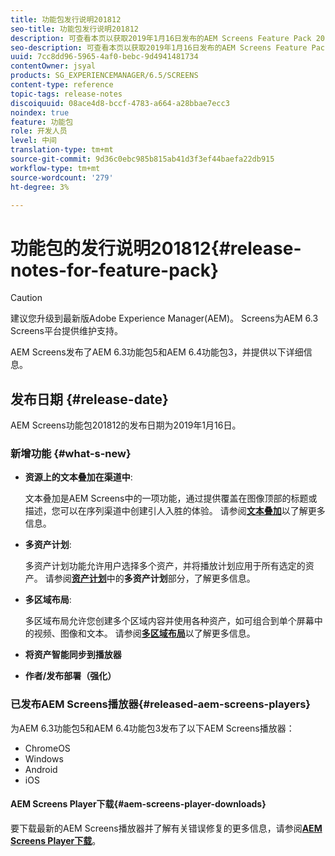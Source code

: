 ```yaml
---
title: 功能包发行说明201812
seo-title: 功能包发行说明201812
description: 可查看本页以获取2019年1月16日发布的AEM Screens Feature Pack 201812的相关信息。
seo-description: 可查看本页以获取2019年1月16日发布的AEM Screens Feature Pack 201812的相关信息。
uuid: 7cc8dd96-5965-4af0-bebc-9d4941481734
contentOwner: jsyal
products: SG_EXPERIENCEMANAGER/6.5/SCREENS
content-type: reference
topic-tags: release-notes
discoiquuid: 08ace4d8-bccf-4783-a664-a28bbae7ecc3
noindex: true
feature: 功能包
role: 开发人员
level: 中间
translation-type: tm+mt
source-git-commit: 9d36c0ebc985b815ab41d3f3ef44baefa22db915
workflow-type: tm+mt
source-wordcount: '279'
ht-degree: 3%

---
```



# 功能包的发行说明201812{#release-notes-for-feature-pack}

>[!CAUTION]
>
>建议您升级到最新版Adobe Experience Manager(AEM)。 Screens为AEM 6.3 Screens平台提供维护支持。

AEM Screens发布了AEM 6.3功能包5和AEM 6.4功能包3，并提供以下详细信息。

## 发布日期 {#release-date}

AEM Screens功能包201812的发布日期为2019年1月16日。

### 新增功能 {#what-s-new}

* **资源上的文本叠加在渠道中**:

   文本叠加是AEM Screens中的一项功能，通过提供覆盖在图像顶部的标题或描述，您可以在序列渠道中创建引人入胜的体验。 请参阅&#x200B;[**文本叠加**](text-overlay.md)&#x200B;以了解更多信息。

* **多资产计划**:

   多资产计划功能允许用户选择多个资产，并将播放计划应用于所有选定的资产。 请参阅&#x200B;**[资产计划](asset-level-scheduling.md)**&#x200B;中的&#x200B;**多资产计划**&#x200B;部分，了解更多信息。

* **多区域布局**:

   多区域布局允许您创建多个区域内容并使用各种资产，如可组合到单个屏幕中的视频、图像和文本。 请参阅&#x200B;**[多区域布局](multi-zone-layout-aem-screens.md)**&#x200B;以了解更多信息。

* **将资产智能同步到播放器**
* **作者/发布部署（强化）**

### 已发布AEM Screens播放器{#released-aem-screens-players}

为AEM 6.3功能包5和AEM 6.4功能包3发布了以下AEM Screens播放器：

* ChromeOS
* Windows
* Android
* iOS

#### AEM Screens Player下载{#aem-screens-player-downloads}

要下载最新的AEM Screens播放器并了解有关错误修复的更多信息，请参阅&#x200B;[**AEM Screens Player下载**](https://download.macromedia.com/screens/)。
